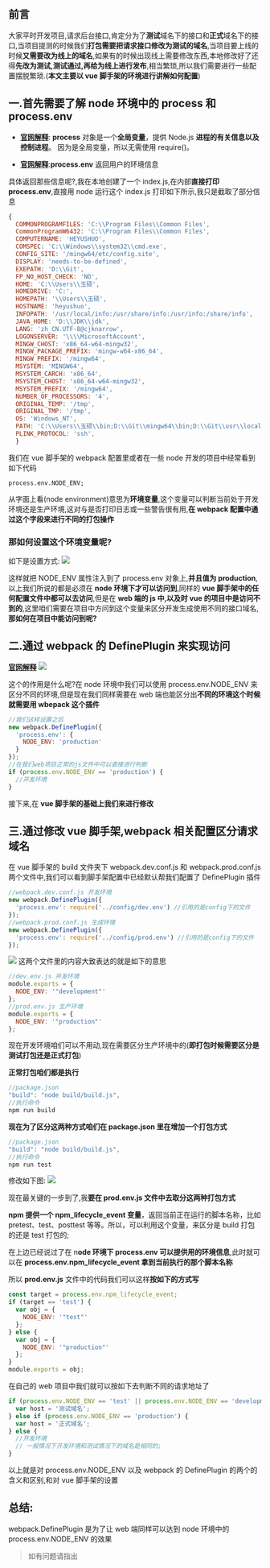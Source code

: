 ## 前言

大家平时开发项目,请求后台接口,肯定分为了**测试**域名下的接口和**正式**域名下的接口,当项目提测的时候我们**打包需要把请求接口修改为测试的域名**,当项目要上线的时候**又需要改为线上的域名**,如果有的时候出现线上需要修改东西,本地修改好了还得**先改为测试,测试通过,再给为线上进行发布**,相当繁琐,所以我们需要进行一些配置摆脱繁琐.(**本文主要以 vue 脚手架的环境进行讲解如何配置**)

## 一.首先需要了解 node 环境中的 process 和 process.env

- [**官网解释**](http://nodejs.cn/api/process.html#process_process): **process** 对象是一个**全局变量**，提供 Node.js **进程的有关信息以及控制进程**。 因为是全局变量，所以无需使用 require()。

- [**官网解释**](http://nodejs.cn/api/process.html#process_process_env):**process.env** 返回用户的环境信息

具体返回那些信息呢?,我在本地创建了一个 index.js,在内部**直接打印 process.env**,直接用 node 运行这个 index.js 打印如下所示,我只是截取了部分信息

```javascript
{
  COMMONPROGRAMFILES: 'C:\\Program Files\\Common Files',
  CommonProgramW6432: 'C:\\Program Files\\Common Files',
  COMPUTERNAME: 'HEYUSHUO',
  COMSPEC: 'C:\\Windows\\system32\\cmd.exe',
  CONFIG_SITE: '/mingw64/etc/config.site',
  DISPLAY: 'needs-to-be-defined',
  EXEPATH: 'D:\\Git',
  FP_NO_HOST_CHECK: 'NO',
  HOME: 'C:\\Users\\玉硕',
  HOMEDRIVE: 'C:',
  HOMEPATH: '\\Users\\玉硕',
  HOSTNAME: 'heyushuo',
  INFOPATH: '/usr/local/info:/usr/share/info:/usr/info:/share/info',
  JAVA_HOME: 'D:\\JDK\\jdk',
  LANG: 'zh_CN.UTF-8@cjknarrow',
  LOGONSERVER: '\\\\MicrosoftAccount',
  MINGW_CHOST: 'x86_64-w64-mingw32',
  MINGW_PACKAGE_PREFIX: 'mingw-w64-x86_64',
  MINGW_PREFIX: '/mingw64',
  MSYSTEM: 'MINGW64',
  MSYSTEM_CARCH: 'x86_64',
  MSYSTEM_CHOST: 'x86_64-w64-mingw32',
  MSYSTEM_PREFIX: '/mingw64',
  NUMBER_OF_PROCESSORS: '4',
  ORIGINAL_TEMP: '/tmp',
  ORIGINAL_TMP: '/tmp',
  OS: 'Windows_NT',
  PATH: 'C:\\Users\\玉硕\\bin;D:\\Git\\mingw64\\bin;D:\\Git\\usr\\local\\bin;D:\\Git\\usr\\bin;D:\\Git\\usr\\bin;D:\\Git\\mingw64\\bin;D:\\Git\\usr\\bin;C:\\Users\\玉硕\\bin;D:\\JDK\\jdk\\bin;
  PLINK_PROTOCOL: 'ssh',
  }

```

我们在 vue 脚手架的 webpack 配置里或者在一些 node 开发的项目中经常看到如下代码

```javascript环境变量
process.env.NODE_ENV;
```

从字面上看(node environment)意思为**环境变量**,这个变量可以判断当前处于开发环境还是生产环境,这对与是否打印日志或一些警告很有用,**在 webpack 配置中通过这个字段来进行不同的打包操作**

### 那如何设置这个环境变量呢?

如下是设置方式:
![](https://user-gold-cdn.xitu.io/2018/12/29/167f58d9b8558fa6?w=777&h=389&f=png&s=48888)

这样就把 NODE_ENV 属性注入到了 process.env 对象上,**并且值为 production**,以上我们所说的都是必须在 **node 环境下才可以访问到**,同样的 **vue 脚手架中的任何配置文件中都可以去访问**,但是在 **web 端的 js 中,以及时 vue 的项目中是访问不到的**,这里咱们需要在项目中方问到这个变量来区分开发生成使用不同的接口域名,**那如何在项目中能访问到呢?**

## 二.通过 webpack 的 DefinePlugin 来实现访问

[**官网解释**](https://webpack.docschina.org/plugins/define-plugin/)
![](https://user-gold-cdn.xitu.io/2018/12/29/167f5958b651a12b?w=774&h=252&f=png&s=33615)

这个的作用是什么呢?在 node 环境中我们可以使用 process.env.NODE_ENV 来区分不同的环境,但是现在我们同样需要在 web 端也能区分出**不同的环境这个时候就需要用 wbepack 这个插件**

```javascript
//我们这样设置之后
new webpack.DefinePlugin({
  'process.env': {
    NODE_ENV: 'production'
  }
});
//在我们web项目正常的js文件中可以直接进行判断
if (process.env.NODE_ENV == 'production') {
  //开发环境
}
```

接下来,在 **vue 脚手架的基础上我们来进行修改**

## 三.通过修改 vue 脚手架,webpack 相关配置区分请求域名

在 vue 脚手架的 build 文件夹下 webpack.dev.conf.js 和 webpack.prod.conf.js 两个文件中,我们可以看到脚手架配置中已经默认帮我们配置了 DefinePlugin 插件

```javascript
//webpack.dev.conf.js 开发环境
new webpack.DefinePlugin({
  'process.env': require('../config/dev.env') //引用的是config下的文件
});
//webpack.prod.conf.js 生成环境
new webpack.DefinePlugin({
  'process.env': require('../config/prod.env') //引用的是config下的文件
});
```

![](https://user-gold-cdn.xitu.io/2018/12/29/167f5a44881ad874?w=729&h=419&f=png&s=99361)
这两个文件里的内容大致表达的就是如下的意思

```javascript
//dev.env.js 开发环境
module.exports = {
  NODE_ENV: '"development"'
};
//prod.env.js 生产环境
module.exports = {
  NODE_ENV: '"production"'
};
```

现在开发环境咱们可以不用动,现在需要区分生产环境中的(**即打包时候需要区分是测试打包还是正式打包**)

**正常打包咱们都是执行**

```javascript
//package.json
"build": "node build/build.js",
//执行命令
npm run build
```

**现在为了区分这两种方式咱们在 package.json 里在增加一个打包方式**

```javascript
//package.json
"build": "node build/build.js",
//执行命令
npm run test
```

修改如下图:
![](https://user-gold-cdn.xitu.io/2018/12/29/167f5a8f1f1772d5?w=683&h=120&f=png&s=17038)

现在最关键的一步到了,我**要在 prod.env.js 文件中去取分这两种打包方式**

**npm 提供一个 npm_lifecycle_event 变量**，返回当前正在运行的脚本名称，比如 pretest、test、posttest 等等。所以，可以利用这个变量，来区分是 build 打包的还是 test 打包的;

在上边已经说过了在 n**ode 环境下 process.env 可以提供用的环境信息**,此时就可以在 **process.env.npm_lifecycle_event 拿到当前执行的那个脚本名称**

所以 **prod.env.js** 文件中的代码我们可以这样**按如下的方式写**

```javascript
const target = process.env.npm_lifecycle_event;
if (target == 'test') {
  var obj = {
    NODE_ENV: '"test"'
  };
} else {
  var obj = {
    NODE_ENV: '"production"'
  };
}
module.exports = obj;
```

在自己的 web 项目中我们就可以按如下去判断不同的请求地址了

```javascript
if (process.env.NODE_ENV == 'test' || process.env.NODE_ENV == 'development') {
  var host = '测试域名';
} else if (process.env.NODE_ENV == 'production') {
  var host = '正式域名';
} else {
  //开发环境
  // 一般情况下开发环境和测试情况下的域名是相同的;
}
```

以上就是对 process.env.NODE_ENV 以及 webpack 的 DefinePlugin 的两个的含义和区别,和对 vue 脚手架的设置

## 总结:

webpack.DefinePlugin 是为了让 web 端同样可以达到 node 环境中的 process.env.NODE_ENV 的效果

> 如有问题请指出
